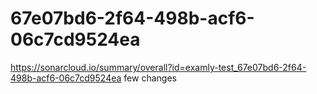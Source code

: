 # 67e07bd6-2f64-498b-acf6-06c7cd9524ea
https://sonarcloud.io/summary/overall?id=examly-test_67e07bd6-2f64-498b-acf6-06c7cd9524ea
few changes

